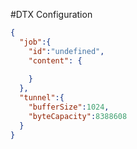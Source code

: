 #DTX Configuration
```json
{
  "job":{
    "id":"undefined",
    "content": {
    
    }
  },
  "tunnel":{
    "bufferSize":1024,
    "byteCapacity":8388608
  }
}
```